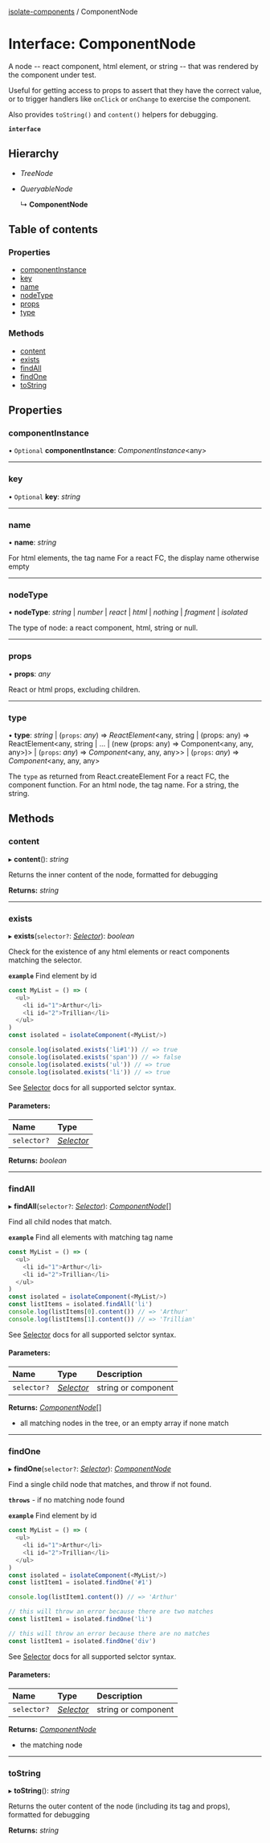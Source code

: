 [isolate-components](../README.md) / ComponentNode

# Interface: ComponentNode

A node -- react component, html element, or string -- that was rendered by the component under test.

Useful for getting access to props to assert that they have the correct value, or to trigger handlers like `onClick` or `onChange` to exercise the component.

Also provides `toString()` and `content()` helpers for debugging.

**`interface`** 

## Hierarchy

* *TreeNode*

* *QueryableNode*

  ↳ **ComponentNode**

## Table of contents

### Properties

- [componentInstance](componentnode.md#componentinstance)
- [key](componentnode.md#key)
- [name](componentnode.md#name)
- [nodeType](componentnode.md#nodetype)
- [props](componentnode.md#props)
- [type](componentnode.md#type)

### Methods

- [content](componentnode.md#content)
- [exists](componentnode.md#exists)
- [findAll](componentnode.md#findall)
- [findOne](componentnode.md#findone)
- [toString](componentnode.md#tostring)

## Properties

### componentInstance

• `Optional` **componentInstance**: *ComponentInstance*<any\>

___

### key

• `Optional` **key**: *string*

___

### name

• **name**: *string*

For html elements, the tag name
For a react FC, the display name
otherwise empty

___

### nodeType

• **nodeType**: *string* \| *number* \| *react* \| *html* \| *nothing* \| *fragment* \| *isolated*

The type of node: a react component, html, string or null.

___

### props

• **props**: *any*

React or html props, excluding children.

___

### type

• **type**: *string* \| (`props`: *any*) => *ReactElement*<any, string \| (props: any) =\> ReactElement<any, string \| ... \| (new (props: any) =\> Component<any, any, any\>)\> \| (`props`: *any*) => *Component*<any, any, any\>\> \| (`props`: *any*) => *Component*<any, any, any\>

The `type` as returned from React.createElement
For a react FC, the component function.
For an html node, the tag name.
For a string, the string.

## Methods

### content

▸ **content**(): *string*

Returns the inner content of the node, formatted for debugging

**Returns:** *string*

___

### exists

▸ **exists**(`selector?`: [*Selector*](../README.md#selector)): *boolean*

Check for the existence of any html elements or react components matching the selector.

**`example`** <caption>Find element by id</caption>

```js
const MyList = () => (
  <ul>
    <li id="1">Arthur</li>
    <li id="2">Trillian</li>
  </ul>
)
const isolated = isolateComponent(<MyList/>)

console.log(isolated.exists('li#1')) // => true
console.log(isolated.exists('span')) // => false
console.log(isolated.exists('ul')) // => true
console.log(isolated.exists('li')) // => true
```

See [Selector](../README.md#selector) docs for all supported selctor syntax.

#### Parameters:

Name | Type |
:------ | :------ |
`selector?` | [*Selector*](../README.md#selector) |

**Returns:** *boolean*

___

### findAll

▸ **findAll**(`selector?`: [*Selector*](../README.md#selector)): [*ComponentNode*](componentnode.md)[]

Find all child nodes that match.

**`example`** <caption>Find all elements with matching tag name</caption>

```js
const MyList = () => (
  <ul>
    <li id="1">Arthur</li>
    <li id="2">Trillian</li>
  </ul>
)
const isolated = isolateComponent(<MyList/>)
const listItems = isolated.findAll('li')
console.log(listItems[0].content()) // => 'Arthur'
console.log(listItems[1].content()) // => 'Trillian'
```

See [Selector](../README.md#selector) docs for all supported selctor syntax.

#### Parameters:

Name | Type | Description |
:------ | :------ | :------ |
`selector?` | [*Selector*](../README.md#selector) | string or component   |

**Returns:** [*ComponentNode*](componentnode.md)[]

- all matching nodes in the tree, or an empty array if none match

___

### findOne

▸ **findOne**(`selector?`: [*Selector*](../README.md#selector)): [*ComponentNode*](componentnode.md)

Find a single child node that matches, and throw if not found.

**`throws`** - if no matching node found

**`example`** <caption>Find element by id</caption>

```js
const MyList = () => (
  <ul>
    <li id="1">Arthur</li>
    <li id="2">Trillian</li>
  </ul>
)
const isolated = isolateComponent(<MyList/>)
const listItem1 = isolated.findOne('#1')

console.log(listItem1.content()) // => 'Arthur'

// this will throw an error because there are two matches
const listItem1 = isolated.findOne('li')

// this will throw an error because there are no matches
const listItem1 = isolated.findOne('div')
```
See [Selector](../README.md#selector) docs for all supported selctor syntax.

#### Parameters:

Name | Type | Description |
:------ | :------ | :------ |
`selector?` | [*Selector*](../README.md#selector) | string or component   |

**Returns:** [*ComponentNode*](componentnode.md)

- the matching node

___

### toString

▸ **toString**(): *string*

Returns the outer content of the node (including its tag and props), formatted for debugging

**Returns:** *string*
